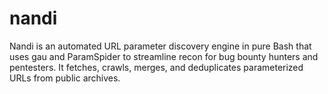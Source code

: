 # nandi
Nandi is an automated URL parameter discovery engine in pure Bash that uses gau and ParamSpider to streamline recon for bug bounty hunters and pentesters. It fetches, crawls, merges, and deduplicates parameterized URLs from public archives.
